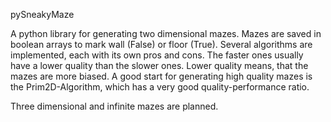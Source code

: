pySneakyMaze

A python library for generating two dimensional mazes. Mazes are saved in
boolean arrays to mark wall (False) or floor (True). Several algorithms
are implemented, each with its own pros and cons. The faster ones usually
have a lower quality than the slower ones. Lower quality means, that the
mazes are more biased. A good start for generating high quality mazes is
the Prim2D-Algorithm, which has a very good quality-performance ratio.

Three dimensional and infinite mazes are planned.
